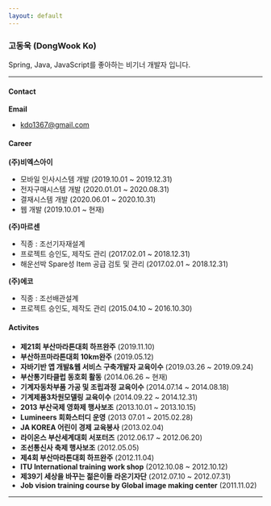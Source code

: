 ```yaml
---
layout: default
---
```



### 고동욱 (DongWook Ko)

Spring, Java, JavaScript를 좋아하는 비기너 개발자 입니다.

---

#### Contact
**Email**
  - kdo1367@gmail.com

<!-- 
#### Education

**동의대학교** (20xx.xx ~ 20xx.xx)
- 경제학전공
 -->

#### Career
**(주)비엑스아이**
- 모바일 인사시스템 개발 (2019.10.01 ~ 2019.12.31)
- 전자구매시스템 개발 (2020.01.01 ~ 2020.08.31)
- 결재시스템 개발 (2020.06.01 ~ 2020.10.31)
- 웹 개발 (2019.10.01 ~ 현재)

**(주)마르센**
- 직종 : 조선기자재설계
- 프로젝트 승인도, 제작도 관리 (2017.02.01 ~ 2018.12.31)
- 해운선박 Spare성 Item 공급 검토 및 관리 (2017.02.01 ~ 2018.12.31)

**(주)에코**
- 직종 : 조선배관설계
- 프로젝트 승인도, 제작도 관리 (2015.04.10 ~ 2016.10.30)

<!--
#### Certificate
- 컴퓨터활용능력 2급 (취득일자:2013.04.05)
- ATC1급 (취득일자:2014.12.13)
- ATC2급 (취득일자:2014/1/24)
- ACU (취득일자:2014.10.16)
- OPIC IM3 (취득일자:2014.02.28)
- Toeic 점수 <취득일자:2015.03.19)
- 자동차운전면허증 (취득일자:2015.02.05)
-->

<!--
#### Program
*IDE
Eclipse
Visual Studio Code

*DB
SQL Developer
dBeaver

*REPORTING TOOL
AI_REPORT

*OFFICE
Excel
PowerPoint
Note++

*ETC
Github
VisualSVN Server Manager
mobaXterm
fileZila
PicPic
-->

#### Activites
- **제21회 부산마라톤대회 하프완주** (2019.11.10)
- **부산하프마라톤대회 10km완주** (2019.05.12)
- **자바기반 앱 개발&웹 서비스 구축개발자 교육이수** (2019.03.26 ~ 2019.09.24)
- **부산통기타클럽 동호회 활동** (2014.06.26 ~ 현재)
- **기계자동차부품 가공 및 조립과정 교육이수** (2014.07.14 ~ 2014.08.18)
- **기계제품3차원모델링 교육이수** (2014.09.22 ~ 2014.12.31)
- **2013 부산국제 영화제 행사보조** (2013.10.01 ~ 2013.10.15)
- **Lumineers 회화스터디 운영** (2013 07.01 ~ 2015.02.28)
- **JA KOREA 어린이 경제 교육봉사** (2013.02.04)
- **라이온스 부산세계대회 서포터즈** (2012.06.17 ~ 2012.06.20)
- **조선통신사 축제 행사보조** (2012.05.05)
- **제4회 부산마라톤대회 하프완주** (2012.11.04)
- **ITU International training work shop** (2012.10.08 ~ 2012.10.12)
- **제39기 세상을 바꾸는 젊은이들 라온기자단** (2012.07.10 ~ 2012.07.31)
- **Job vision training course by Global image making center** (2011.11.02)

---
